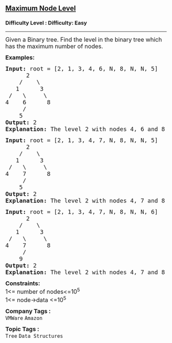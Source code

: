 <h2><a href="https://www.geeksforgeeks.org/problems/maximum-node-level/1?page=4&difficulty%5B%5D=0&category%5B%5D=Tree&sortBy=submissions">Maximum Node Level</a></h2><h3>Difficulty Level : Difficulty: Easy</h3><hr><div class="problems_problem_content__Xm_eO"><p><span style="font-size: 18px;">Given a Binary tree. Find the level in the binary tree which has the maximum number of nodes.</span></p>
<p><span style="font-size: 18px;"><strong>Examples:</strong></span></p>
<pre><span style="font-size: 18px;"><strong>Input:</strong> root = [2, 1, 3, 4, 6, N, 8, N, N, 5]
      2
    /    \ 
   1      3
 /   \     \
4    6      8
     / 
    5<strong>
Output: </strong>2<strong>
Explanation: </strong>The level 2 with nodes 4, 6 and 8 is the level with maximum number of nodes. <br></span></pre>
<pre><span style="font-size: 18px;"><strong>Input:</strong> root = [2, 1, 3, 4, 7, N, 8, N, N, 5]
      2
    /    \ 
   1      3
 /   \     \
4    7      8
     / 
    5<strong>
Output: </strong>2<strong>
Explanation: </strong>The level 2 with nodes 4, 7 and 8 is the level with maximum number of nodes. </span></pre>
<pre><span style="font-size: 18px;"><strong>Input:</strong> root = [2, 1, 3, 4, 7, N, 8, N, N, 6]
      2
    /    \ 
   1      3
 /   \     \
4    7      8
     / 
    9<strong>
Output: </strong>2<strong>
Explanation: </strong>The level 2 with nodes 4, 7 and 8 is the level with maximum number of nodes. </span></pre>
<p><span style="font-size: 18px;"><strong>Constraints:</strong><br>1&lt;= number of nodes&lt;=10<sup>5<br></sup>1&lt;= node-&gt;data &lt;=10<sup>5</sup><sup><br></sup></span></p></div><p><span style=font-size:18px><strong>Company Tags : </strong><br><code>VMWare</code>&nbsp;<code>Amazon</code>&nbsp;<br><p><span style=font-size:18px><strong>Topic Tags : </strong><br><code>Tree</code>&nbsp;<code>Data Structures</code>&nbsp;